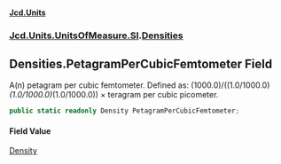 #### [Jcd.Units](index.md 'index')
### [Jcd.Units.UnitsOfMeasure.SI](Jcd.Units.UnitsOfMeasure.SI.md 'Jcd.Units.UnitsOfMeasure.SI').[Densities](Densities.md 'Jcd.Units.UnitsOfMeasure.SI.Densities')

## Densities.PetagramPerCubicFemtometer Field

A(n) petagram per cubic femtometer. Defined as: (1000.0)/((1.0/1000.0)*(1.0/1000.0)*(1.0/1000.0)) × teragram per cubic picometer.

```csharp
public static readonly Density PetagramPerCubicFemtometer;
```

#### Field Value
[Density](Density.md 'Jcd.Units.UnitTypes.Density')